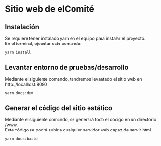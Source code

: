 # Sitio web de elComité


## Instalación

Se requiere tener instalado yarn en el equipo para instalar el proyecto.  
En el terminal, ejecutar este comando:

```bash
yarn install
```

## Levantar entorno de pruebas/desarrollo

Mediante el siguiente comando, tendremos levantado el sitio web en http://localhost:8080  
```bash
yarn docs:dev
```

## Generar el código del sitio estático

Mediante el siguiente comando, se generará todo el código en un directorio /www.  
Este código se podrá subir a cualquier servidor web capaz de servir html.  
```bash
yarn docs:build
```


